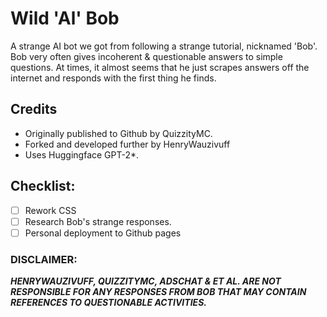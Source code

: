 # Wild 'Al' Bob
A strange AI bot we got from following a strange tutorial, nicknamed 'Bob'.
Bob very often gives incoherent & questionable answers to simple questions. 
At times, it almost seems that he just scrapes answers off the internet and responds with the first thing he finds.

## Credits
- Originally published to Github by QuizzityMC.
- Forked and developed further by HenryWauzivuff
- Uses Huggingface GPT-2*.

## Checklist:
- [ ] Rework CSS
- [ ] Research Bob's strange responses.
- [ ] Personal deployment to Github pages

### DISCLAIMER: 
***HENRYWAUZIVUFF, QUIZZITYMC, ADSCHAT & ET AL. ARE NOT RESPONSIBLE FOR ANY RESPONSES FROM BOB THAT MAY CONTAIN REFERENCES TO QUESTIONABLE ACTIVITIES.***
